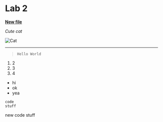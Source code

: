 # Lab 2

**[New file](https://steven-hsu1.github.io/cse15l-lab-reports/newFile.html)**

*Cute cat*

![Cat](https://www.pngall.com/wp-content/uploads/2016/03/Cat-PNG-2.png)

---

> `Hello World` 

1. 2
2. 3
3. 4

* hi
* ok
* yea

```
code
stuff
```

new code stuff
